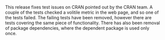 This release fixes test issues on CRAN pointed out by the CRAN team. A couple of the tests checked a volitile metric in the web page, and so one of the tests failed. The failing tests have been removed, however there are tests covering the same piece of functionality.
There has also been removal of package dependencies, where the dependent package is used only once.
